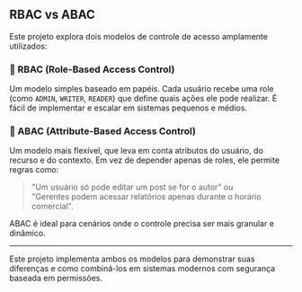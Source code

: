 ## RBAC vs ABAC

Este projeto explora dois modelos de controle de acesso amplamente utilizados:

### 🔐 RBAC (Role-Based Access Control)

Um modelo simples baseado em papéis. Cada usuário recebe uma role (como `ADMIN`, `WRITER`, `READER`) que define quais ações ele pode realizar. É fácil de implementar e escalar em sistemas pequenos e médios.

### 🧠 ABAC (Attribute-Based Access Control)

Um modelo mais flexível, que leva em conta atributos do usuário, do recurso e do contexto. Em vez de depender apenas de roles, ele permite regras como:

> "Um usuário só pode editar um post se for o autor" ou  
> "Gerentes podem acessar relatórios apenas durante o horário comercial".

ABAC é ideal para cenários onde o controle precisa ser mais granular e dinâmico.

---

Este projeto implementa ambos os modelos para demonstrar suas diferenças e como combiná-los em sistemas modernos com segurança baseada em permissões.
